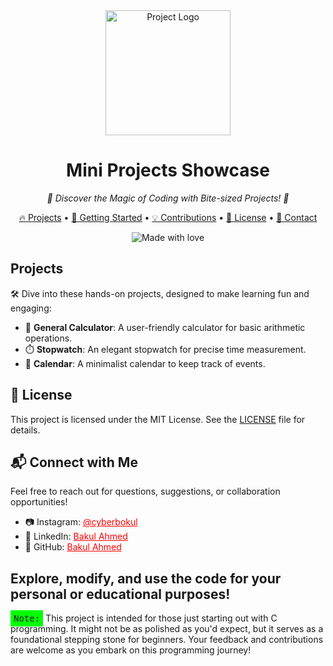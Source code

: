 <div align="center">
  <img src="https://raw.githubusercontent.com/username/your-repo-name/master/assets/icon.png" alt="Project Logo" width="200">
</div>

<h1 align="center">Mini Projects Showcase</h1>

<p align="center">
  <em>🚀 Discover the Magic of Coding with Bite-sized Projects! 🚀</em>
</p>

<p align="center">
  <a href="#projects">🔥 Projects</a> •
  <a href="#getting-started">🚀 Getting Started</a> •
  <a href="#contributions">💡 Contributions</a> •
  <a href="#license">📜 License</a> •
  <a href="#contact">💌 Contact</a>
</p>

<p align="center">
  <img src="https://img.shields.io/badge/made%20with-%E2%9D%A4%EF%B8%8F-red.svg" alt="Made with love">
</p>

## Projects

🛠️ Dive into these hands-on projects, designed to make learning fun and engaging:

- 🧮 **General Calculator**: A user-friendly calculator for basic arithmetic operations.
- ⏱️ **Stopwatch**: An elegant stopwatch for precise time measurement.
- 📅 **Calendar**: A minimalist calendar to keep track of events.

## 📝 License

This project is licensed under the MIT License. See the <a href="LICENSE">LICENSE</a> file for details.

## 📬 Connect with Me

Feel free to reach out for questions, suggestions, or collaboration opportunities!

- 📷 Instagram: <a href="https://instagram.com/cyberbokul" style="color:red">@cyberbokul</a>
- 💼 LinkedIn: <a href="https://www.linkedin.com/in/cyberbokul/" style="color:red">Bakul Ahmed</a>
- 📁 GitHub: <a href="https://github.com/bakul3014" style="color:red">Bakul Ahmed</a>

Explore, modify, and use the code for your personal or educational purposes!
---
<kbd style="background-color: #00FF00; padding: 5px;">Note:</kbd> This project is intended for those just starting out with C programming. It might not be as polished as you'd expect, but it serves as a foundational stepping stone for beginners. Your feedback and contributions are welcome as you embark on this programming journey!
